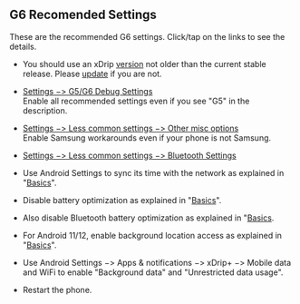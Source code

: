 ## G6 Recomended Settings  
  
  These are the recommended G6 settings.  Click/tap on the links to see the details.  

* You should use an xDrip [version](./xDrip-Version.md) not older than the current stable release.  Please [update](./Updates.md) if you are not.  

* [Settings &#8722;> G5/G6 Debug Settings](./images/g6-recommended-settings.png)  
Enable all recommended settings even if you see "G5" in the description.     

* [Settings &#8722;> Less common settings &#8722;> Other misc options](./images/other-misc-recommended.png)  
Enable Samsung workarounds even if your phone is not Samsung.  

* [Settings &#8722;> Less common settings &#8722;> Bluetooth Settings](./images/ble-recommended-stngs.png)  

* Use Android Settings to sync its time with the network as explained in "[Basics](./Dexcom-Basics.md)".  

* Disable battery optimization as explained in "[Basics](./Dexcom-Basics.md)".  

* Also disable Bluetooth battery optimization as explained in "[Basics](./Dexcom-Basics.md).  

* For Android 11/12, enable background location access as explained in "[Basics](./Dexcom-Basics.md)".  

* Use Android Settings &#8722;> Apps & notifications &#8722;> xDrip+ &#8722;> Mobile data and WiFi to enable "Background data" and "Unrestricted data usage".

* Restart the phone.  
